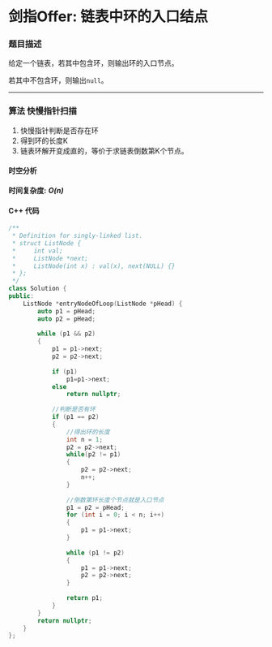 # 剑指Offer: 链表中环的入口结点

### 题目描述

给定一个链表，若其中包含环，则输出环的入口节点。

若其中不包含环，则输出`null`。

----------

### 算法 快慢指针扫描

1. 快慢指针判断是否存在环
2. 得到环的长度K
3. 链表环解开变成直的，等价于求链表倒数第K个节点。

#### 时空分析
 **时间复杂度:**  ***O(n)***

#### C++ 代码

```cpp
/**
 * Definition for singly-linked list.
 * struct ListNode {
 *     int val;
 *     ListNode *next;
 *     ListNode(int x) : val(x), next(NULL) {}
 * };
 */
class Solution {
public:
    ListNode *entryNodeOfLoop(ListNode *pHead) {
        auto p1 = pHead;
        auto p2 = pHead;
        
        while (p1 && p2)
        {
            p1 = p1->next;
            p2 = p2->next;
            
            if (p1)
                p1=p1->next;
            else
                return nullptr;
            
            //判断是否有环
            if (p1 == p2)
            {
                //得出环的长度
                int n = 1;
                p2 = p2->next;
                while(p2 != p1)
                {
                    p2 = p2->next;
                    n++;
                }
                
                //倒数第环长度个节点就是入口节点
                p1 = p2 = pHead;
                for (int i = 0; i < n; i++)
                {
                    p1 = p1->next;
                }
                
                while (p1 != p2)
                {
                    p1 = p1->next;
                    p2 = p2->next;
                }
                
                return p1;
            }
        }
        return nullptr;
    }
};
```